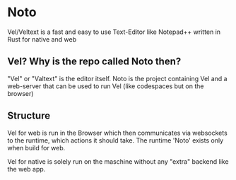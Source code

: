 # Noto
Vel/Veltext is a fast and easy to use Text-Editor like Notepad++ written in Rust for native and web

## Vel? Why is the repo called Noto then?
"Vel" or "Valtext" is the editor itself. Noto is the project containing Vel and a web-server that can be used to run Vel (like codespaces but on the browser)

## Structure
Vel for web is run in the Browser which then communicates via websockets to the runtime, which actions it should take.
The runtime 'Noto' exists only when build for web.

Vel for native is solely run on the maschine without any "extra" backend like the web app.